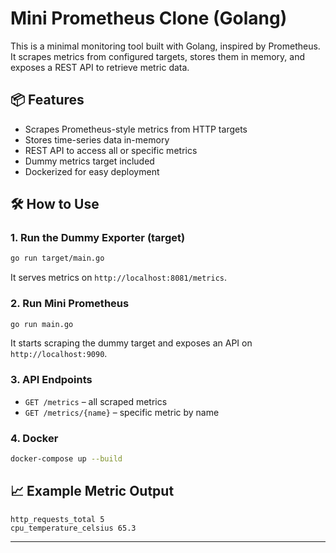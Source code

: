 # Mini Prometheus Clone (Golang)

This is a minimal monitoring tool built with Golang, inspired by Prometheus. It scrapes metrics from configured targets, stores them in memory, and exposes a REST API to retrieve metric data.

## 📦 Features

- Scrapes Prometheus-style metrics from HTTP targets
- Stores time-series data in-memory
- REST API to access all or specific metrics
- Dummy metrics target included
- Dockerized for easy deployment

## 🛠️ How to Use

### 1. Run the Dummy Exporter (target)

```bash
go run target/main.go
```

It serves metrics on `http://localhost:8081/metrics`.

### 2. Run Mini Prometheus

```bash
go run main.go
```

It starts scraping the dummy target and exposes an API on `http://localhost:9090`.

### 3. API Endpoints

- `GET /metrics` – all scraped metrics
- `GET /metrics/{name}` – specific metric by name

### 4. Docker

```bash
docker-compose up --build
```

## 📈 Example Metric Output

```
http_requests_total 5
cpu_temperature_celsius 65.3
```

---
